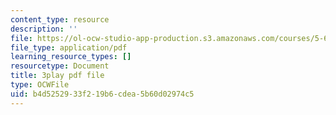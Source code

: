 ```yaml
---
content_type: resource
description: ''
file: https://ol-ocw-studio-app-production.s3.amazonaws.com/courses/5-61-physical-chemistry-fall-2017/b4d5252933f219b6cdea5b60d02974c5_JzW4RYICOdA.pdf
file_type: application/pdf
learning_resource_types: []
resourcetype: Document
title: 3play pdf file
type: OCWFile
uid: b4d52529-33f2-19b6-cdea-5b60d02974c5
---
```

